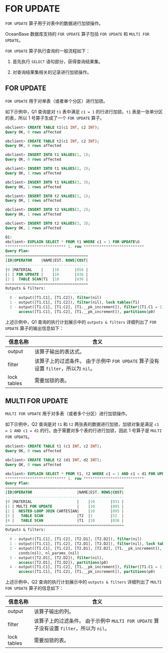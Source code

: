 # FOR UPDATE

`FOR UPDATE` 算子用于对表中的数据进行加锁操作。

OceanBase 数据库支持的 `FOR UPDATE` 算子包括 `FOR UPDATE` 和 `MULTI FOR UPDATE`。

`FOR UPDATE` 算子执行查询的一般流程如下：

1. 首先执行 `SELECT` 语句部分，获得查询结果集。

2. 对查询结果集相关的记录进行加锁操作。

## FOR UPDATE

`FOR UPDATE` 用于对单表（或者单个分区）进行加锁。

如下示例中，Q1 查询是对 `t1` 表中满足 `c1 = 1` 的行进行加锁。`t1` 表是一张单分区的表，所以 1 号算子生成了一个 `FOR UPDATE` 算子。

```sql
obclient> CREATE TABLE t1(c1 INT, c2 INT);
Query OK, 0 rows affected 

obclient> CREATE TABLE t2(c1 INT, c2 INT);
Query OK, 0 rows affected 

obclient> INSERT INTO t1 VALUES(1, 1);
Query OK, 0 rows affected

obclient> INSERT INTO t1 VALUES(2, 2);
Query OK, 1 rows affected 

obclient> INSERT INTO t1 VALUES(3, 3);
Query OK, 1 rows affected 

obclient> INSERT INTO t2 VALUES(1, 1);
Query OK, 1 rows affected 

obclient> INSERT INTO t2 VALUES(2, 2);
Query OK, 1 rows affected 

obclient> INSERT INTO t2 VALUES(3, 3);
Query OK, 1 rows affected 

Q1: 
obclient> EXPLAIN SELECT * FROM t1 WHERE c1 = 1 FOR UPDATE\G
*************************** 1. row ***************************
Query Plan:
=====================================
|ID|OPERATOR    |NAME|EST. ROWS|COST|
-------------------------------------
|0 |MATERIAL    |    |10       |856 |
|1 | FOR UPDATE |    |10       |836 |
|2 |  TABLE SCAN|T1  |10       |836 |
=====================================
Outputs & filters:
-------------------------------------
  0 - output([T1.C1], [T1.C2]), filter(nil)
  1 - output([T1.C1], [T1.C2]), filter(nil), lock tables(T1)
  2 - output([T1.C1], [T1.C2], [T1.__pk_increment]), filter([T1.C1 = 1]),
      access([T1.C1], [T1.C2], [T1.__pk_increment]), partitions(p0)
```

上述示例中，Q1 查询的执行计划展示中的 `outputs & filters` 详细列出了 `FOR UPDATE` 算子的输出信息如下：

|  **信息名称**   |                                  **含义**                             |
|-------------|--------------------------------------------------------------------------|
| output      | 该算子输出的表达式。                                                            |
| filter      | 该算子上的过滤条件。 由于示例中 `FOR UPDATE` 算子没有设置 `filter`，所以为 `nil`。 |
| lock tables | 需要加锁的表。                                                                  |

## MULTI FOR UPDATE

`MULTI FOR UPDATE` 用于对多表（或者多个分区）进行加锁操作。

如下示例中，Q2 查询是对 `t1` 和 `t2` 两张表的数据进行加锁，加锁对象是满足 `c1 = 1 AND c1 = d1` 的行。由于需要对多个表的行进行加锁，因此 1 号算子是 `MULTI FOR UPDATE`。

```sql
obclient> CREATE TABLE t1 (c1 INT, c2 INT);
Query OK, 0 rows affected 

obclient> CREATE TABLE t2 (d1 INT, d2 INT);
Query OK, 0 rows affected 

obclient> EXPLAIN SELECT * FROM t1, t2 WHERE c1 = 1 AND c1 = d1 FOR UPDATE\G
*************************** 1. row ***************************
Query Plan:
=====================================================
|ID|OPERATOR                    |NAME|EST. ROWS|COST|
-----------------------------------------------------
|0 |MATERIAL                    |    |10       |931 |
|1 | MULTI FOR UPDATE           |    |10       |895 |
|2 |  NESTED-LOOP JOIN CARTESIAN|    |10       |895 |
|3 |   TABLE SCAN               |T2  |1        |52  |
|4 |   TABLE SCAN               |T1  |10       |836 |
=====================================================
Outputs & filters:
-------------------------------------
  0 - output([T1.C1], [T1.C2], [T2.D1], [T2.D2]), filter(nil)
  1 - output([T1.C1], [T1.C2], [T2.D1], [T2.D2]), filter(nil), lock tables(T1, T2)
  2 - output([T1.C1], [T1.C2], [T2.D1], [T2.D2], [T1.__pk_increment]), filter(nil),
      conds(nil), nl_params_(nil)
  3 - output([T2.D1], [T2.D2]), filter(nil),
      access([T2.D1], [T2.D2]), partitions(p0)
  4 - output([T1.C1], [T1.C2], [T1.__pk_increment]), filter([T1.C1 = 1]),
      access([T1.C1], [T1.C2], [T1.__pk_increment]), partitions(p0)
```

上述示例中，Q2 查询的执行计划展示中的 `outputs & filters` 详细列出了 `MULTI FOR UPDATE` 算子的信息如下：

|  **信息名称**   |                                     **含义**                                     |
|-------------|--------------------------------------------------------------------------------|
| output      | 该算子输出的列。                                                                       |
| filter      | 该算子上的过滤条件。 由于示例中 `MULTI FOR UPDATE` 算子没有设置 `filter`，所以为 `nil`。 |
| lock tables | 需要加锁的表。                                                                        |
